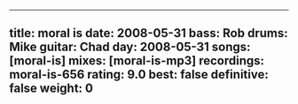 
---
title: moral is
date: 2008-05-31
bass:	Rob
drums:	Mike
guitar:	Chad
day: 2008-05-31
songs: [moral-is]
mixes: [moral-is-mp3]
recordings: moral-is-656
rating: 9.0
best: false
definitive: false
weight: 0
---
